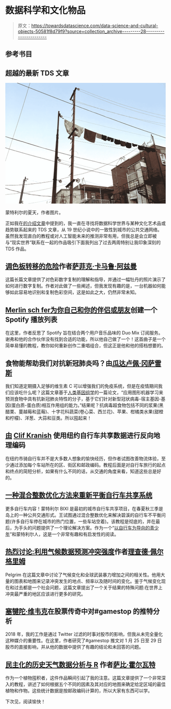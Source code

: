 # 数据科学和文化物品

> 原文：<https://towardsdatascience.com/data-science-and-cultural-objects-50581f8d79f9?source=collection_archive---------28----------------------->

## 参考书目

## 超越的最新 TDS 文章

![](img/8d39bef4586c82f30da744841e32f5c5.png)

蒙特利尔的夏天，作者图片。

正如我在[的介绍文章](https://cait-kindig.medium.com/a-short-introduction-40eb93ad6bb6)中提到的，我一直在寻找将数据科学世界与某种文化艺术品或趋势联系起来的 TDS 文章，从 19 世纪小说中的一致性到城市的公共交通网络。虽然我发现直白的教程或对人工智能未来的推测非常有用，但我总是会立即被与“现实世界”联系在一起的作品吸引下面我列出了过去两周特别让我印象深刻的 TDS 作品。

## [调色板转移的危险](/the-perils-of-palette-transfer-f2739b5e4d2c)作者[萨菲克·卡马鲁·阿兹曼](https://medium.com/@syaffers)

这篇长篇文章提供了对色彩数字复制的理解和指导，并通过一幅牡丹的照片演示了如何进行数字复制。作者对此做了一些阐述，但我发现有趣的是，一台机器如何能够如此容易地识别和复制色彩空间，这是如此之大，仍然非常未知。

## [Merlin sch fer](/create-a-spotify-playlist-for-yourself-and-your-partner-or-friend-8c224e3775d1)[为你自己和你的伴侣或朋友](https://ms101196.medium.com/)创建一个 Spotify 播放列表

在这里，作者反思了 Spotify 旨在结合两个用户音乐品味的 Duo Mix 订阅服务。谢弗和他的合作伙伴没有找到合适的功能，所以他自己做了一个！这首曲子是一个简单易懂的教程，教你如何重新创作二重唱组合，但这正是他和他的搭档想要的。

## 食物能帮助我们对抗新冠肺炎吗？由[瓜达卢佩·冈萨雷斯](https://ggonzalezp.medium.com/)

我们知道定期摄入足够的维生素 C 可以增强我们的免疫系统，但是在疫情期间我们应该吃什么呢？这篇文章基于[人类基因组学](https://humgenomics.biomedcentral.com/articles/10.1186/s40246-020-00297-x#Sec8)的一篇论文，“应用图形机器学习来预测食物中具有抗新冠肺炎特性的分子，基于它们针对新型冠状病毒-宿主基因-基因(蛋白质-蛋白质)相互作用组的能力。”结果呢？抗病毒超食物包括不同的浆果(黑醋栗、蔓越莓和蓝莓)、十字花科蔬菜(卷心菜、西兰花)、苹果、柑橘类水果(甜橙和柠檬)、洋葱、大蒜和豆类。所以囤起来！

## [由](/reverse-geocoding-with-nyc-bike-share-data-cdef427987f8) [Clif Kranish](https://medium.com/@ckranish) 使用纽约自行车共享数据进行反向地理编码

在纽约市骑自行车并不是大多数人想象的愉快经历，但作者试图改善物流体验，至少通过添加每个车站所在的区、街区和邮政编码。教程后面是对自行车旅行的起点和终点的简短分析，如果有什么不同的话，从交通的角度来看，知道这些总是好的。

## [一种混合整数优化方法来重新平衡自行车共享系统](/a-mixed-integer-optimization-approach-to-rebalancing-a-bike-sharing-system-48d5ad0898bd)

更多自行车内容！蒙特利尔 BIXI 是最初的城市自行车共享项目，在春夏秋三季是岛上的一种公共交通形式。王试图通过混合整数优化来解决碧溪的自行车不平衡问题(许多自行车停在城市的热门位置，一些车站空着)。该教程是彻底的，并在最后，为手头的问题提供了一个理论解决方案。作为一个“[以自行车为导向的青少年](https://www.facebook.com/groups/twmbots)”和蒙特利尔人，这是一个非常有趣和有启发性的阅读。

## [热烈讨论:利用气候数据预测冲突强度](/heated-discussions-predicting-conflict-intensity-using-climate-data-7084d623f8d2)作者[理查德·佩尔格里姆](https://richardpelgrim.medium.com/)

Pelgrim 在这篇文章中讨论了气候变化和全球武装暴力增加之间的相关性。他用大量的图表和地图来记录冲突发生的地点、频率以及随时间的变化。鉴于气候变化现在和过去都是一个社会问题，这篇文章提出了一个关于结果的特殊问题:在世界上冲突最严重的地区应该进行更多的研究。

## [塞犍陀·维韦克](/tweet-analysis-of-gamestop-during-the-stock-saga-cc10ce6158fc)在股票传奇中对#gamestop 的推特分析

2018 年，我的工作是通过 Twitter 过滤的时事对股市的影响，但我从未完全量化这种媒介的重要性。在这里，作者研究了#gamestop 推文对 1 月 25 日至 29 日股市的直接影响，并从他的数据中提供了有趣的结论和未回答的问题。

## [民主化的历史天气数据分析与 R](/democratizing-historical-weather-data-with-r-cc3c76dde7c5) 作者[萨比·霍尔瓦特](https://medium.com/@sabolch.horvat)

作为一个植物囤积者，这件作品瞬间引起了我的注意。这篇文章提供了一个非常深入的教程，讲述了如何根据五个不同的因素及其对应的地图来确定给定区域的最佳植物和作物。这些统计数据是按邮政编码计算的，所以大家有东西可以学。

下次见，阅读愉快！